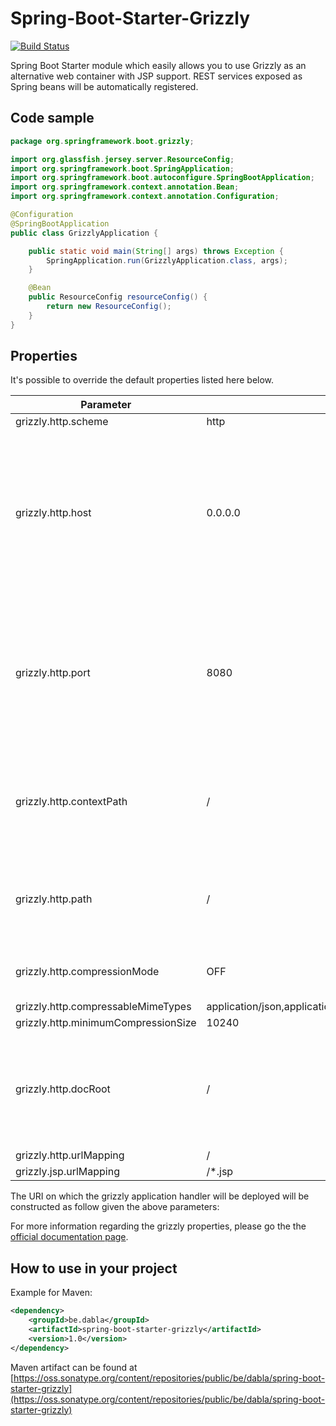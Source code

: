 # Spring-Boot-Starter-Grizzly
[![Build Status](https://travis-ci.org/dabla/spring-boot-starter-grizzly.svg?branch=master)](https://travis-ci.org/dabla/spring-boot-starter-grizzly)

Spring Boot Starter module which easily allows you to use Grizzly as an alternative web container with JSP support.  REST services exposed as Spring beans will be automatically registered.

## Code sample
```java
package org.springframework.boot.grizzly;

import org.glassfish.jersey.server.ResourceConfig;
import org.springframework.boot.SpringApplication;
import org.springframework.boot.autoconfigure.SpringBootApplication;
import org.springframework.context.annotation.Bean;
import org.springframework.context.annotation.Configuration;

@Configuration
@SpringBootApplication
public class GrizzlyApplication {

    public static void main(String[] args) throws Exception {
        SpringApplication.run(GrizzlyApplication.class, args);
    }

    @Bean
    public ResourceConfig resourceConfig() {
        return new ResourceConfig();
    }
}
```

## Properties

It's possible to override the default properties listed here below.

| Parameter                           | Default value                                                        | Description                                                                                                                       |
| ----------------------------------- | -------------------------------------------------------------------- | --------------------------------------------------------------------------------------------------------------------------------- |
| grizzly.http.scheme                 | http                                                                 | http / https                                                                                                                      |
| grizzly.http.host                   | 0.0.0.0                                                              | The network host to which the grizzly network listener will bind. If not user specified, it will bind to 0.0.0.0 (default value). |
| grizzly.http.port                   | 8080                                                                 | The network port to which the grizzly network will bind. If not user specified, it will bind to port 8080 (default value).        |
| grizzly.http.contextPath            | /                                                                    | Context path is part of the URI on which the application handler will be deployed.                                                |
| grizzly.http.path                   | /                                                                    | Path is part of the URI on which the application handler will be deployed.                                                        |
| grizzly.http.compressionMode        | OFF                                                                  | By default compression mode is disabled.                                                                                          |
| grizzly.http.compressableMimeTypes  | application/json,application/xml,text/javascript,text/plain,text/htm |                                                                                                                                   |
| grizzly.http.minimumCompressionSize | 10240                                                                |                                                                                                                                   |
| grizzly.http.docRoot                | /                                                                    | Physical location where grizzly will find it's contents (e.g. *.html or *.jsp files).                                             |
| grizzly.http.urlMapping             | /                                                                    |                                                                                                                                   |
| grizzly.jsp.urlMapping              | /*.jsp                                                               |                                                                                                                                   |

The URI on which the grizzly application handler will be deployed will be constructed as follow given the above parameters:

[grizzly.http.scheme]://[grizzly.http.host]:[grizzly.http.port]/[grizzly.http.contextPath]/[grizzly.http.path] (http://0.0.0.0:8080/)

For more information regarding the grizzly properties, please go the the [official documentation page](https://javaee.github.io/grizzly/httpserverframework.html).

## How to use in your project

Example for Maven:
```xml
<dependency>
    <groupId>be.dabla</groupId>
    <artifactId>spring-boot-starter-grizzly</artifactId>
    <version>1.0</version>
</dependency>
```
Maven artifact can be found at [https://oss.sonatype.org/content/repositories/public/be/dabla/spring-boot-starter-grizzly](https://oss.sonatype.org/content/repositories/public/be/dabla/spring-boot-starter-grizzly)
